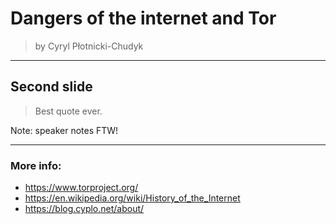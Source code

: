 # Dangers of the internet and Tor
> by Cyryl Płotnicki-Chudyk

---

## Second slide

> Best quote ever.

Note: speaker notes FTW!

---

### More info:

* https://www.torproject.org/
* https://en.wikipedia.org/wiki/History_of_the_Internet
* https://blog.cyplo.net/about/

